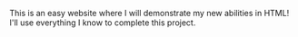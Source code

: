This is an easy website where I will demonstrate my new abilities in HTML! 
I'll use everything I know to complete this project.